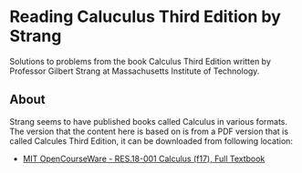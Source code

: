 # Reading Caluculus Third Edition by Strang

Solutions to problems from the book Calculus Third Edition written by Professor Gilbert Strang at Massachusetts Institute of Technology.

## About

Strang seems to have published books called Calculus in various formats. The version that the content here is based on is from a PDF version that is called Calcules Third Edition, it can be downloaded from following location:

- [MIT OpenCourseWare - RES.18-001 Calculus (f17), Full Textbook](https://ocw.mit.edu/courses/res-18-001-calculus-fall-2023/resources/mitres_18_001_f17_full_book_pdf/)
